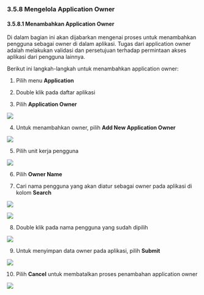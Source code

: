 ### **3.5.8 Mengelola Application Owner**

#### **3.5.8.1 Menambahkan Application Owner**

Di dalam bagian ini akan dijabarkan mengenai proses untuk menambahkan pengguna sebagai owner di dalam aplikasi. 
Tugas dari application owner adalah melakukan validasi dan persetujuan terhadap permintaan akses aplikasi dari pengguna lainnya.

Berikut ini langkah-langkah untuk menambahkan application owner:

1. Pilih menu **Application**

2. Double klik pada daftar aplikasi

3. Pilih **Application Owner**

![](media/0996df4cde847733f8343a0abde16c2f.png)

4. Untuk menambahkan owner, pilih **Add New Application Owner**

![](media/792e2a03ad67bc50a5bf520a08913351.jpg)

5. Pilih unit kerja pengguna

![](media/8fab45c251f80633ac4535c3c9df0eec.jpg)

6. Pilih **Owner Name**

7. Cari nama pengguna yang akan diatur sebagai owner pada aplikasi di kolom **Search**

![](media/b0e8e78ed19ef662e6e4dd2845a25809.png)

![](media/9c2454ca310b3dc37d10145c42c11d10.jpg)

8. Double klik pada nama pengguna yang sudah dipilih

![](media/1ce1cb183d9f3bdcaeb61f8097e113e2.jpg)

9. Untuk menyimpan data owner pada aplikasi, pilih **Submit**

![](media/62f76c3fd8454b81d696b02c2c94b68b.jpg)

10. Pilih **Cancel** untuk membatalkan proses penambahan application owner

![](media/62f76c3fd8454b81d696b02c2c94b68b.jpg)